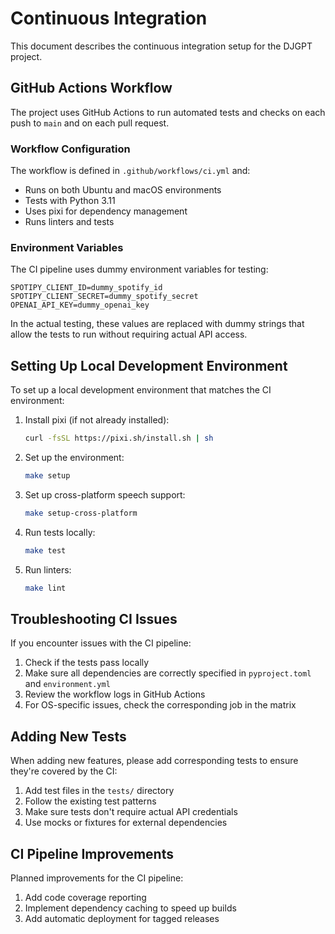 # Continuous Integration

This document describes the continuous integration setup for the DJGPT project.

## GitHub Actions Workflow

The project uses GitHub Actions to run automated tests and checks on each push to `main` and on each pull request.

### Workflow Configuration

The workflow is defined in `.github/workflows/ci.yml` and:

- Runs on both Ubuntu and macOS environments
- Tests with Python 3.11
- Uses pixi for dependency management
- Runs linters and tests

### Environment Variables

The CI pipeline uses dummy environment variables for testing:

```
SPOTIPY_CLIENT_ID=dummy_spotify_id
SPOTIPY_CLIENT_SECRET=dummy_spotify_secret
OPENAI_API_KEY=dummy_openai_key
```

In the actual testing, these values are replaced with dummy strings that allow the tests to run without requiring actual API access.

## Setting Up Local Development Environment

To set up a local development environment that matches the CI environment:

1. Install pixi (if not already installed):
   ```bash
   curl -fsSL https://pixi.sh/install.sh | sh
   ```

2. Set up the environment:
   ```bash
   make setup
   ```

3. Set up cross-platform speech support:
   ```bash
   make setup-cross-platform
   ```

4. Run tests locally:
   ```bash
   make test
   ```

5. Run linters:
   ```bash
   make lint
   ```

## Troubleshooting CI Issues

If you encounter issues with the CI pipeline:

1. Check if the tests pass locally
2. Make sure all dependencies are correctly specified in `pyproject.toml` and `environment.yml`
3. Review the workflow logs in GitHub Actions
4. For OS-specific issues, check the corresponding job in the matrix

## Adding New Tests

When adding new features, please add corresponding tests to ensure they're covered by the CI:

1. Add test files in the `tests/` directory
2. Follow the existing test patterns
3. Make sure tests don't require actual API credentials
4. Use mocks or fixtures for external dependencies

## CI Pipeline Improvements

Planned improvements for the CI pipeline:

1. Add code coverage reporting
2. Implement dependency caching to speed up builds
3. Add automatic deployment for tagged releases
